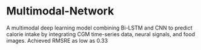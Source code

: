 # Multimodal-Network
A multimodal deep learning model combining Bi-LSTM and CNN to predict calorie intake by integrating CGM time-series data, neural signals, and food images. Achieved RMSRE as low as 0.33

